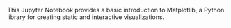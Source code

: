 This Jupyter Notebook provides a basic introduction to Matplotlib, a Python library for creating static and interactive visualizations.
